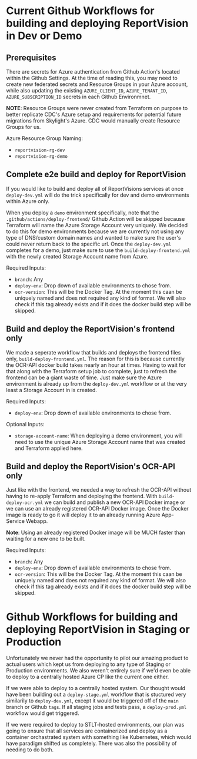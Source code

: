 # Current Github Workflows for building and deploying ReportVision in Dev or Demo

## Prerequisites

There are secrets for Azure authentication from Github Action's located within the Github Settings. At the time of reading this, you may need to create new federated secrets and Resource Groups in your Azure account, while also updating the existing `AZURE_CLIENT_ID`, `AZURE_TENANT_ID`, `AZURE_SUBSCRIPTION_ID` secrets in each Github Environmnet.

**NOTE**: Resource Groups were never created from Terraform on purpose to better replicate CDC's Azure setup and requirements for potential future migrations from Skylight's Azure. CDC would manually create Resource Groups for us.

Azure Resource Group Naming:

- `reportvision-rg-dev`
- `reportvision-rg-demo`

## Complete e2e build and deploy for ReportVision

If you would like to build and deploy all of ReportVisions services at once `deploy-dev.yml` will do the trick specifically for dev and demo environments within Azure only.

When you deploy a `demo` environment specifically, note that the `.github/actions/deploy-frontend/` Github Action will be skipped because Terraform will name the Azure Storage Account very uniquely. We decided to do this for demo environments because we are currently not using any type of DNS/custom domain names and wanted to make sure the user's could never return back to the specific url. Once the `deploy-dev.yml` completes for a demo, just make sure to use the `build-deploy-frontend.yml` with the newly created Storage Account name from Azure.

Required Inputs:

- `branch`: Any
- `deploy-env`: Drop down of available environments to chose from.
- `ocr-version`: This will be the Docker Tag. At the moment this caan be uniquely named and does not required any kind of format. We will also check if this tag already exists and if it does the docker build step will be skipped.


## Build and deploy the ReportVision's frontend only

We made a seperate workflow that builds and deploys the frontend files only, `build-deploy-frontend.yml`. The reason for this is because currently the OCR-API docker build takes nearly an hour at times. Having to wait for that along with the Terraform setup job to complete, just to refresh the frontend can be a giant waste of time. Just make sure the Azure environment is already up from the `deploy-dev.yml` workflow or at the very least a Storage Account in is created.

Required Inputs:

- `deploy-env`: Drop down of available environments to chose from.

Optional Inputs:

- `storage-account-name`: When deploying a demo environment, you will need to use the unique Azure Storage Account name that was created and Terraform applied here.

## Build and deploy the ReportVision's OCR-API only

Just like with the frontend, we needed a way to refresh the OCR-API without having to re-apply Terraform and deploying the frontend. With `build-deploy-ocr.yml` we can build and publish a new OCR-API Docker image or we can use an already registered OCR-API Docker image. Once the Docker image is ready to go it will deploy it to an already running Azure App-Service Webapp. 

**Note**: Using an already registered Docker image will be MUCH faster than waiting for a new one to be built.

Required Inputs:

- `branch`: Any
- `deploy-env`: Drop down of available environments to chose from.
- `ocr-version`: This will be the Docker Tag. At the moment this caan be uniquely named and does not required any kind of format. We will also check if this tag already exists and if it does the docker build step will be skipped.

# Github Workflows for building and deploying ReportVision in Staging or Production

Unfortunately we never had the opportunity to pilot our amazing product to actual users which kept us from deploying to any type of Staging or Production environments. We also weren't entirely sure if we'd even be able to deploy to a centrally hosted Azure CP like the current one either.

If we were able to deploy to a centrally hosted system. Our thought would have been building out a `deploy-stage.yml` workflow that is stuctured very similarily to `deploy-dev.yml`, except it would be triggered off of the `main` branch or Github `tags`. If all staging jobs and tests pass, a `deploy-prod.yml` workflow would get triggered.

If we were required to deploy to STLT-hosted environments, our plan was going to ensure that all services are containerized and deploy as a container orchastrated system with something like Kubernetes, which would have paradigm shifted us completely. There was also the possibility of needing to do both. 